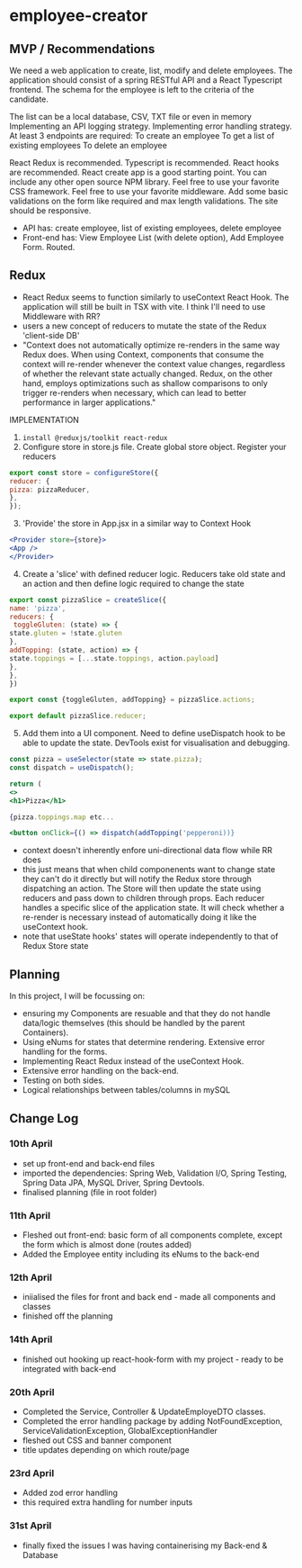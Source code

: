 # employee-creator

## MVP / Recommendations

We need a web application to create, list, modify and delete employees. The application should consist of a spring RESTful API and a React Typescript frontend. The schema for the employee is left to the criteria of the candidate.

The list can be a local database, CSV, TXT file or even in memory
Implementing an API logging strategy.
Implementing error handling strategy.
At least 3 endpoints are required:
To create an employee
To get a list of existing employees
To delete an employee

React Redux is recommended.
Typescript is recommended.
React hooks are recommended.
React create app is a good starting point.
You can include any other open source NPM library.
Feel free to use your favorite CSS framework.
Feel free to use your favorite middleware.
Add some basic validations on the form like required and max length validations.
The site should be responsive.

- API has: create employee, list of existing employees, delete employee
- Front-end has: View Employee List (with delete option), Add Employee Form. Routed.

## Redux

- React Redux seems to function similarly to useContext React Hook. The application will still be built in TSX with vite. I think I'll need to use Middleware with RR?
- users a new concept of reducers to mutate the state of the Redux 'client-side DB'
- "Context does not automatically optimize re-renders in the same way Redux does. When using Context, components that consume the context will re-render whenever the context value changes, regardless of whether the relevant state actually changed. Redux, on the other hand, employs optimizations such as shallow comparisons to only trigger re-renders when necessary, which can lead to better performance in larger applications."

IMPLEMENTATION
1. ``` install @reduxjs/toolkit react-redux ```
2. Configure store in store.js file. Create global store object. Register your reducers
```js
export const store = configureStore({
reducer: {
pizza: pizzaReducer,
},
});
```
3. 'Provide' the store in App.jsx in a similar way to Context Hook
```jsx
<Provider store={store}>
<App />
</Provider>
```
4. Create a 'slice' with defined reducer logic. Reducers take old state and an action and then define logic required to change the state
```js
export const pizzaSlice = createSlice({
name: 'pizza',
reducers: {
 toggleGluten: (state) => {
state.gluten = !state.gluten
},
addTopping: (state, action) => {
state.toppings = [...state.toppings, action.payload]
},
},
})

export const {toggleGluten, addTopping} = pizzaSlice.actions;

export default pizzaSlice.reducer;
```
5. Add them into a UI component. Need to define useDispatch hook to be able to update the state. DevTools exist for visualisation and debugging.
```jsx
const pizza = useSelector(state => state.pizza);
const dispatch = useDispatch();

return (
<>
<h1>Pizza</h1>

{pizza.toppings.map etc...

<button onClick={() => dispatch(addTopping('pepperoni))}
```

- context doesn't inherently enfore uni-directional data flow while RR does
- this just means that when child componenents want to change state they can't do it directly but will notify the Redux store through dispatching an action. The Store will then update the state using reducers and pass down to children through props. Each reducer handles a specific slice of the application state. It will check whether a re-render is necessary instead of automatically doing it like the useContext hook.
- note that useState hooks' states will operate independently to that of Redux Store state
  
## Planning 

In this project, I will be focussing on: 
- ensuring my Components are resuable and that they do not handle data/logic themselves (this should be handled by the parent Containers).
- Using eNums for states that determine rendering. Extensive error handling for the forms.
- Implementing React Redux instead of the useContext Hook.
- Extensive error handling on the back-end.
- Testing on both sides.
- Logical relationships between tables/columns in mySQL

## Change Log

### 10th April
- set up front-end and back-end files
- imported the dependencies: Spring Web, Validation I/O, Spring Testing, Spring Data JPA, MySQL Driver, Spring Devtools.
- finalised planning (file in root folder)

### 11th April
- Fleshed out front-end: basic form of all components complete, except the form which is almost done (routes added)
- Added the Employee entity including its eNums to the back-end

### 12th April
- iniialised the files for front and back end - made all components and classes
- finished off the planning

### 14th April
- finished out hooking up react-hook-form with my project - ready to be integrated with back-end

### 20th April
- Completed the Service, Controller & UpdateEmployeDTO classes.
- Completed the error handling package by adding NotFoundException, ServiceValidationException, GlobalExceptionHandler
- fleshed out CSS and banner component
- title updates depending on which route/page

### 23rd April
- Added zod error handling
- this required extra handling for number inputs

### 31st April
- finally fixed the issues I was having containerising my Back-end & Database
  
